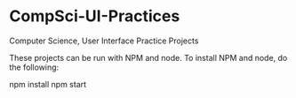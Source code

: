 # CompSci-UI-Practices
Computer Science, User Interface Practice Projects

These projects can be run with NPM and node. To install NPM and node, do the following:

npm install npm start